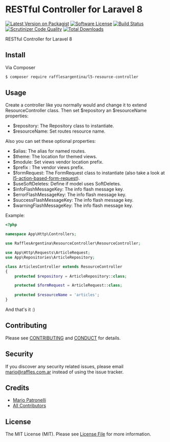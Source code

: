 # RESTful Controller for Laravel 8

[![Latest Version on Packagist][ico-version]][link-packagist]
[![Software License][ico-license]](LICENSE.md)
[![Build Status][ico-travis]][link-travis]
[![Scrutinizer Code Quality][scrutinizer-code-quality]][link-scrutinizer]
[![Total Downloads][ico-downloads]][link-downloads]

RESTful Controller for Laravel 8

## Install

Via Composer

``` bash
$ composer require rafflesargentina/l5-resource-controller
```

## Usage

Create a controller like you normally would and change it to extend ResourceController class. Then set $repository an $resourceName properties:

- $repository: The Repository class to instantiate.
- $resourceName: Set routes resource name.

Also you can set these optional properties:

- $alias: The alias for named routes.
- $theme: The location for themed views.
- $module: Set views vendor location prefix.
- $prefix : The vendor views prefix.
- $formRequest: The FormRequest class to instantiate (also take a look at [l5-action-based-form-request][link-abfr]).
- $useSoftDeletes: Define if model uses SoftDeletes.
- $infoFlashMessageKey: The info flash message key.
- $errorFlashMessageKey: The info flash message key.
- $successFlashMessageKey: The info flash message key.
- $warningFlashMessageKey: The info flash message key.

Example:

```php
<?php

namespace App\Http\Controllers;

use RafflesArgentina\ResourceController\ResourceController;

use App\Http\Requests\ArticleRequest;
use App\Repositories\ArticleRepository;

class ArticlesController extends ResourceController
{
    protected $repository = ArticleRepository::class;

    protected $formRequest = ArticleRequest::class;
    
    protected $resourceName = 'articles';
}
```
And that's it :)

## Contributing

Please see [CONTRIBUTING](CONTRIBUTING.md) and [CONDUCT](CONDUCT.md) for details.

## Security

If you discover any security related issues, please email mario@raffles.com.ar instead of using the issue tracker.

## Credits

- [Mario Patronelli][link-author]
- [All Contributors][link-contributors]

## License

The MIT License (MIT). Please see [License File](LICENSE.md) for more information.

[ico-version]: https://img.shields.io/packagist/v/rafflesargentina/l5-resource-controller.svg?style=flat-square
[ico-license]: https://img.shields.io/badge/license-MIT-brightgreen.svg?style=flat-square
[ico-travis]: https://img.shields.io/travis/rafflesargentina/l5-resource-controller/master.svg?style=flat-square
[ico-downloads]: https://img.shields.io/packagist/dt/rafflesargentina/l5-resource-controller.svg?style=flat-square
[scrutinizer-code-quality]: https://scrutinizer-ci.com/g/rafflesargentina/l5-resource-controller/badges/quality-score.png?b=master

[link-packagist]: https://packagist.org/packages/rafflesargentina/l5-resource-controller
[link-travis]: https://travis-ci.org/rafflesargentina/l5-resource-controller
[link-downloads]: https://packagist.org/packages/rafflesargentina/l5-resource-controller
[link-scrutinizer]: https://scrutinizer-ci.com/g/rafflesargentina/l5-resource-controller/?branch=master
[link-author]: https://github.com/patronelli87
[link-contributors]: ../../contributors
[link-abfr]: https://github.com/rafflesargentina/l5-action-based-form-request
